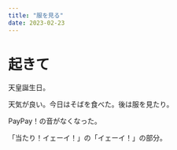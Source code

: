 ```yaml
---
title: "服を見る"
date: 2023-02-23
---
```


# 起きて
天皇誕生日。

天気が良い。今日はそばを食べた。後は服を見たり。

PayPay！の音がなくなった。

「当たり！イェーイ！」の「イェーイ！」の部分。
